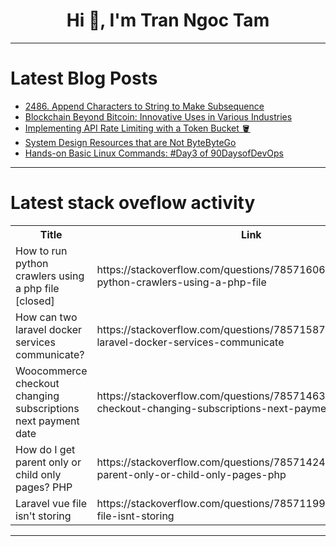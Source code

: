<h1 align="center">Hi 👋, I'm Tran Ngoc Tam</h1>

---

# Latest Blog Posts 
<!-- BLOG-POST-LIST:START -->
- [2486. Append Characters to String to Make Subsequence](https://dev.to/mdarifulhaque/2486-append-characters-to-string-to-make-subsequence-5633)
- [Blockchain Beyond Bitcoin: Innovative Uses in Various Industries](https://dev.to/bingecoder89/blockchain-beyond-bitcoin-innovative-uses-in-various-industries-5boo)
- [Implementing API Rate Limiting with a Token Bucket 🪣](https://dev.to/keploy/implementing-api-rate-limiting-with-a-token-bucket-jmd)
- [System Design Resources that are Not ByteByteGo](https://dev.to/vladi-stevanovic/system-design-resources-that-are-not-bytebytego-1h2j)
- [Hands-on Basic Linux Commands: #Day3 of 90DaysofDevOps](https://dev.to/oncloud7/hands-on-basic-linux-commands-day3-of-90daysofdevops-49ma)
<!-- BLOG-POST-LIST:END -->

---

# Latest stack oveflow activity
<table>
  <tr><th>Title</th><th>Link</th></tr>
  <!-- STACKOVERFLOW:START --><tr><td>How to run python crawlers using a php file [closed]</td><td>https://stackoverflow.com/questions/78571606/how-to-run-python-crawlers-using-a-php-file</td></tr><tr><td>How can two laravel docker services communicate?</td><td>https://stackoverflow.com/questions/78571587/how-can-two-laravel-docker-services-communicate</td></tr><tr><td>Woocommerce checkout changing subscriptions next payment date</td><td>https://stackoverflow.com/questions/78571463/woocommerce-checkout-changing-subscriptions-next-payment-date</td></tr><tr><td>How do I get parent only or child only pages? PHP</td><td>https://stackoverflow.com/questions/78571424/how-do-i-get-parent-only-or-child-only-pages-php</td></tr><tr><td>Laravel vue file isn&#39;t storing</td><td>https://stackoverflow.com/questions/78571199/laravel-vue-file-isnt-storing</td></tr><!-- STACKOVERFLOW:END -->
</table>

---


